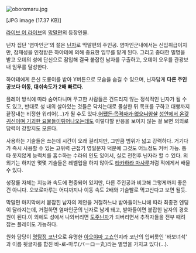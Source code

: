 ![oboromaru.jpg](//z.enha.kr/http://rigvedawiki.net/r1/pds/oboromaru.jpg)

[JPG image (17.37 KB)]

  
[라이브 어 라이브](%EB%9D%BC%EC%9D%B4%EB%B8%8C%20%EC%96%B4%20%EB%9D%BC%EC%9D%B4%EB%B8%8C.md)의 [막말편](%EB%9D%BC%EC%9D%B4%EB%B8%8C%20%EC%96%B4%20%EB%9D%BC%EC%9D%B4%EB%B8%8C/%EB%A7%89%EB%A7%90%ED%8E%B8.md)의 등장인물.

닌자 집단 '염마인군'의 젊은 [닌자](%EB%8B%8C%EC%9E%90.md)로 막말편의 주인공. 염마인군내에서는 신입취급이지만,
잠재성을 인정받은 하야테에 의해 중요한 임무를 맡게 된다. 그리고 중대한 밀명을 받고 오데의 성에 단신으로 잠입해 결국 붙잡힌 남자를
구출하고, 오데이 오우를 관광보내 임무를 달성한다.

하야테에게 은신 도롱이를 받아 Y버튼으로 모습을 숨길 수 있으며, 닌자답게 **다른 주인공보다 이동, 대쉬속도가 2배 빠르다.**

플레이 방식에 따라 숨어다니며 무고한 사람들은 건드리지 않는 정석적인 닌자가 될 수도 있고, 반대로 성 내의 살아있는 것들은 닥치는대로
몰살한 뒤 목표를 구하고 대빵까지 끝장내는 비정한 워리어(…)가 될 수도 있다.<del>[어쨌든 목격자가 없으니암살](%EC%96%B4%EC%8C%94%EC%8B%A0%20%ED%81%AC%EB%A6%AC%EB%93%9C.md)</del> [성안에서 온갖 귀신이며 기괴한 요물들이튀어나오는데도](%EB%82%98%EB%A3%A8%EA%B0%80%EB%AF%B8%20%ED%95%99%EC%9B%90.md) 이렇다할
반응을 보이지 않는 걸 보면 의외로 담력이 강할지도 모른다.

사용하는 기술들은 쓰는데 시간이 오래 걸리지만, 그만큼 범위가 넓고 강력하다. 거기다가 즉시 사용할 수 있는 고위력 근접기 영일문자 덕분에
그것도 어느정도 커버 가능. 통타 못지않게 능력치를 흡수하는 수라의 인도 있어서, 실로 전천후 닌자라 할 수 있다. 의외기는 하지만 몇몇
기술들은 레벨업을 하지 않아도 [타카하라 마사루](%ED%83%80%EC%B9%B4%ED%95%98%EB%9D%BC%20%EB%A7%88%EC%82%AC%EB%A3%A8.md)처럼 적에게서 배울 수 있다.

성장률 자체는 지능과 속도에 편중되어 있지만, 다른 주인공과 비교해 그렇게까지 좋은건 아니다. 오보로마루는 어디까지나 이동 속도 2배와
기술빨로 먹고산다고 보면 될듯.

막말편 마지막에서 붙잡힌 남자의 제안을 거절하느냐 받아들이느냐에 따라 최종편 엔딩이 달라지는데, 거절하면 염마인군의 닌자로 남게 돼고,
받아들이면 붙잡힌 남자의 경호원이 된다.이 외에도 성에서 나와버리면 [도주닌자](%EB%8F%84%EC%A3%BC%20%EB%8B%8C%EC%9E%90.md)가 되버리면서 추적자들을 전부 때려 잡는 플레이도
가능하다.

원화 담당이 [명탐정 코난](%EB%AA%85%ED%83%90%EC%A0%95%20%EC%BD%94%EB%82%9C.md)으로 유명한
[아오야마 고쇼](%EC%95%84%EC%98%A4%EC%95%BC%EB%A7%88%20%EA%B3%A0%EC%87%BC.md)인지라
코난의 입버릇인 '바보녀석' 과 이름 뒷글자를 합친 바-로-마루(バーロー丸)라는 별명을 가지고 있다(…).

